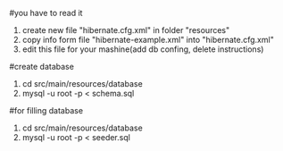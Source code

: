 #you have to read it

1. create new file "hibernate.cfg.xml" in folder "resources"
2. copy info form file "hibernate-example.xml" into "hibernate.cfg.xml"
3. edit this file for your mashine(add db confing, delete instructions)

#create database
1. cd src/main/resources/database
2. mysql -u root -p < schema.sql

#for filling database
1. cd src/main/resources/database
2. mysql -u root -p < seeder.sql
